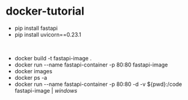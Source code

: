 # docker-tutorial

- pip install fastapi
- pip install uvicorn==0.23.1
</br>

- docker build -t fastapi-image .
- docker run --name fastapi-container -p 80:80 fastapi-image
- docker images
- docker ps -a
- docker run --name fastapi-container -p 80:80 -d -v ${pwd}:/code fastapi-image  | *windows*
